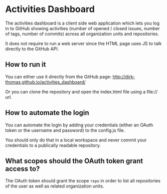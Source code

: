 Activities Dashboard
==================

The activities dashboard is a client side web application which lets you log in to GitHub showing activities (number of opened / closed issues, number of tags, number of commits) across all organization units and repositories.

It does not require to run a web server since the HTML page uses JS to talk directly to the GitHub API.

How to run it
-------------

You can either use it directly from the GitHub page: http://dirk-thomas.github.io/activities_dashboard/

Or you can clone the repository and open the index.html file using a file:// url.

How to automate the login
-------------------------

You can automate the login by adding your credentials (either an OAuth token or the username and password) to the config.js file.

You should only do that in a local workspace and never commit your credentials to a publically readable repository.

What scopes should the OAuth token grant access to?
---------------------------------------------------

The OAuth token should grant the scope `repo` in order to list all repositories of the user as well as related organization units.

